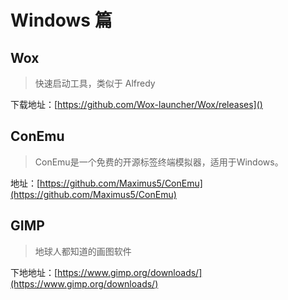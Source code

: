 # Windows 篇

## Wox

> 快速启动工具，类似于 Alfredy

下载地址：[https://github.com/Wox-launcher/Wox/releases]()

## ConEmu

> ConEmu是一个免费的开源标签终端模拟器，适用于Windows。

地址：[https://github.com/Maximus5/ConEmu](https://github.com/Maximus5/ConEmu)

## GIMP

> 地球人都知道的画图软件

下地地址：[https://www.gimp.org/downloads/](https://www.gimp.org/downloads/)
